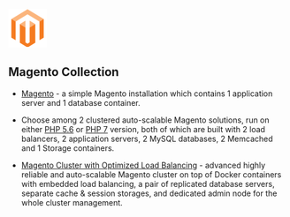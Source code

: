 [![Magento](magento/images/magento.png)](../../../magento)
## Magento Collection

- [Magento](https://github.com/jelastic-jps/magento/tree/master/magento21-apache-php56-mysql) - a simple Magento installation which contains 1 application server and 1 database container.
 
- Choose among 2 clustered auto-scalable Magento solutions, run on either [PHP 5.6](https://github.com/jelastic-jps/magento/tree/master/magento21-php56-varnish-memcache-storage) or [PHP 7](https://github.com/jelastic-jps/magento/tree/master/magento21-php7-varnish-memcache-storage) version, both of which are built with 2 load balancers, 2 application servers, 2 MySQL databases, 2 Memcached and 1 Storage containers.

- [Magento Сluster with Optimized Load Balancing](https://github.com/jelastic-jps/magento/tree/master/magento19-php7-varnish-mysql-redis-storage) - advanced highly reliable and auto-scalable Magento cluster on top of Docker containers with embedded load balancing, a pair of replicated database servers, separate cache & session storages, and dedicated admin node for the whole cluster management.
